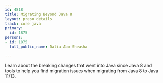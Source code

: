 ```yaml
---
id: 4818
title: Migrating Beyond Java 8
layout: preso_details
track: core java
primary:
  id: 1875
persons:
- id: 1875
  full_public_name: Dalia Abo Sheasha

---
```

Learn about the breaking changes that went into Java since Java 8 and tools to help you find migration issues when migrating from Java 8 to Java 11/13.
